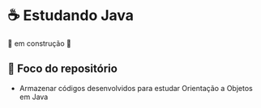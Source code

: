 # ☕ Estudando Java
🚧 em construção 🚧

## 🧠 Foco do repositório
- Armazenar códigos desenvolvidos para estudar Orientação a Objetos em Java
